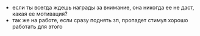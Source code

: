 * если ты всегда ждешь награды за внимание, она никогда ее не даст, какая ее мотивация?
* так же на работе, если сразу поднять зп, пропадет стимул хорошо работать для этого